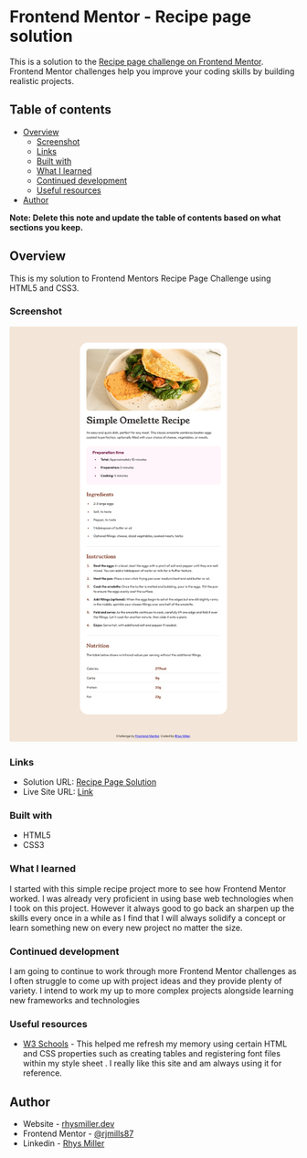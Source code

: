 # Frontend Mentor - Recipe page solution

This is a solution to the [Recipe page challenge on Frontend Mentor](https://www.frontendmentor.io/challenges/recipe-page-KiTsR8QQKm). Frontend Mentor challenges help you improve your coding skills by building realistic projects.

## Table of contents

- [Overview](#overview)
  - [Screenshot](#screenshot)
  - [Links](#links)
  - [Built with](#built-with)
  - [What I learned](#what-i-learned)
  - [Continued development](#continued-development)
  - [Useful resources](#useful-resources)
- [Author](#author)

**Note: Delete this note and update the table of contents based on what sections you keep.**

## Overview

This is my solution to Frontend Mentors Recipe Page Challenge using HTML5 and CSS3.

### Screenshot

![](./screenshot.jpg)

### Links

- Solution URL: [Recipe Page Solution](https://www.frontendmentor.io/solutions/recipe-page-challenge-using-html5-and-css3-c1ic9bVYjq)
- Live Site URL: [Link](https://stirring-speculoos-28939e.netlify.app)

### Built with

- HTML5
- CSS3

### What I learned

I started with this simple recipe project more to see how Frontend Mentor worked. I was already very proficient in using base web technologies when I took on this project. However it always good to go back an sharpen up the skills every once in a while as I find that I will always solidify a concept or learn something new on every new project no matter the size.

### Continued development

I am going to continue to work through more Frontend Mentor challenges as I often struggle to come up with project ideas and they provide plenty of variety. I intend to work my up to more complex projects alongside learning new frameworks and technologies

### Useful resources

- [W3 Schools](https://www.w3schools.com/) - This helped me refresh my memory using certain HTML and CSS properties such as creating tables and registering font files within my style sheet . I really like this site and am always using it for reference.

## Author

- Website - [rhysmiller.dev](https://rhysmiller.dev/)
- Frontend Mentor - [@rjmills87](https://www.frontendmentor.io/profile/rjmills87)
- Linkedin - [Rhys Miller](https://www.linkedin.com/in/rjmills87/)
